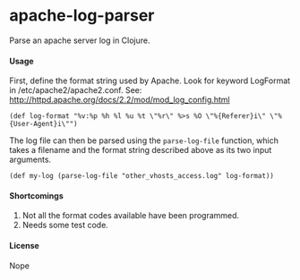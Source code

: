 # apache-log-parser

Parse an apache server log in Clojure.

#### Usage


First, define the format string used by Apache.  Look for keyword LogFormat in /etc/apache2/apache2.conf.  See: http://httpd.apache.org/docs/2.2/mod/mod_log_config.html

```
(def log-format "%v:%p %h %l %u %t \"%r\" %>s %O \"%{Referer}i\" \"%{User-Agent}i\"")
```

The log file can then be parsed using the `parse-log-file` function,
which takes a filename and the format string described above as its two input arguments.

```
(def my-log (parse-log-file "other_vhosts_access.log" log-format))
```

#### Shortcomings

1. Not all the format codes available have been programmed.
2. Needs some test code.

#### License

Nope


